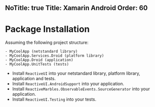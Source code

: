NoTitle: true
Title: Xamarin Android
Order: 60
---

# Package Installation

Assuming the following project structure:

```
- MyCoolApp (netstandard library)
- MyCoolApp.Services.Droid (platform library)
- MyCoolApp.Droid (application)
- MyCoolApp.UnitTests (tests)
```

* Install `ReactiveUI` into your netstandard library, platform library, application and tests.
* Install `ReactiveUI.AndroidSupport` into your application.
* Install `ReactiveMarbles.ObservableEvents.SourceGenerator` into your application.
* Install `ReactiveUI.Testing` into your tests.
